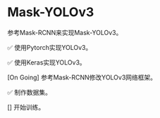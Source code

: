 # Mask-YOLOv3

参考Mask-RCNN来实现Mask-YOLOv3。

✅ 使用Pytorch实现YOLOv3。

✅ 使用Keras实现YOLOv3。

[On Going] 参考Mask-RCNN修改YOLOv3网络框架。

✅ 制作数据集。

[] 开始训练。